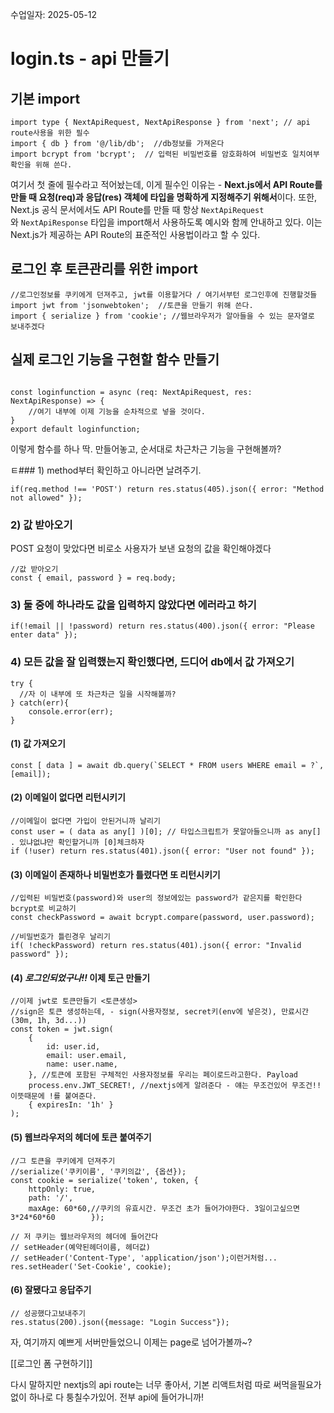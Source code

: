 수업일자: 2025-05-12 
# login.ts  - api 만들기

## 기본 import

```tsx
import type { NextApiRequest, NextApiResponse } from 'next'; // api route사용을 위한 필수
import { db } from '@/lib/db';  //db정보를 가져온다
import bcrypt from 'bcrypt';  // 입력된 비밀번호를 암호화하여 비밀번호 일치여부 확인을 위해 쓴다.
```

여기서 첫 줄에 필수라고 적어놨는데, 이게 필수인 이유는 - **Next.js에서 API Route를 만들 때 요청(req)과 응답(res) 객체에 타입을 명확하게 지정해주기 위해서**이다. 또한, Next.js 공식 문서에서도 API Route를 만들 때 항상 `NextApiRequest`와 `NextApiResponse` 타입을 import해서 사용하도록 예시와 함께 안내하고 있다. 이는 Next.js가 제공하는 API Route의 표준적인 사용법이라고 할 수 있다.


## 로그인 후 토큰관리를 위한 import

```tsx
//로그인정보를 쿠키에게 던져주고, jwt를 이용할거다 / 여기서부턴 로그인후에 진행할것들  
import jwt from 'jsonwebtoken';  //토큰을 만들기 위해 쓴다.
import { serialize } from 'cookie'; //웹브라우저가 알아들을 수 있는 문자열로 보내주겠다  
```


## 실제 로그인 기능을 구현할 함수 만들기

```tsx

const loginfunction = async (req: NextApiRequest, res: NextApiResponse) => {  
	//여기 내부에 이제 기능을 순차적으로 넣을 것이다.
}  
export default loginfunction;
```

이렇게 함수를 하나 딱. 만들어놓고, 순서대로 차근차근 기능을 구현해볼까?


ㅌ### 1) method부터 확인하고 아니라면 날려주기.

```tsx
if(req.method !== 'POST') return res.status(405).json({ error: "Method not allowed" });  
```

### 2) 값 받아오기
POST 요청이 맞았다면 비로소 사용자가 보낸 요청의 값을 확인해야겠다

```tsx
//값 받아오기  
const { email, password } = req.body;  
```

### 3) 둘 중에 하나라도 값을 입력하지 않았다면 에러라고 하기

```tsx
if(!email || !password) return res.status(400).json({ error: "Please enter data" }); 
```


### 4) 모든 값을 잘 입력했는지 확인했다면, 드디어 db에서 값 가져오기

```tsx
try {  
  //자 이 내부에 또 차근차근 일을 시작해볼까?
} catch(err){  
	console.error(err);  
}  
```

#### (1) 값 가져오기

```tsx
const [ data ] = await db.query(`SELECT * FROM users WHERE email = ?`, [email]); 
```

#### (2) 이메일이 없다면 리턴시키기

```tsx
//이메일이 없다면 가입이 안된거니까 날리기  
const user = ( data as any[] )[0]; // 타입스크립트가 못알아들으니까 as any[] . 있냐없냐만 확인할거니까 [0]체크하자  
if (!user) return res.status(401).json({ error: "User not found" }); 
```

#### (3) 이메일이 존재하나 비밀번호가 틀렸다면 또 리턴시키기

```tsx
//입력된 비밀번호(password)와 user의 정보에있는 password가 같은지를 확인한다  bcrypt로 비교하기 
const checkPassword = await bcrypt.compare(password, user.password);  

//비밀번호가 틀린경우 날리기  
if( !checkPassword) return res.status(401).json({ error: "Invalid password" });  
```


#### (4) *로그인되었구나!!* 이제 토근 만들기

```tsx
//이제 jwt로 토큰만들기 <토큰생성>  
//sign은 토큰 생성하는데, - sign(사용자정보, secret키(env에 넣은것), 만료시간(30m, 1h, 3d...))  
const token = jwt.sign(  
	{  
		id: user.id,  
		email: user.email,  
		name: user.name,  
	}, //토큰에 포함된 구체적인 사용자정보를 우리는 페이로드라고한다. Payload  
	process.env.JWT_SECRET!, //nextjs에게 알려준다 - 얘는 무조건있어 무조건!! 이뜻때문에 !를 붙여준다.  
	{ expiresIn: '1h' }  
);  
```


#### (5) 웹브라우저의 헤더에 토큰 붙여주기

```tsx
//그 토큰을 쿠키에게 던져주기  
//serialize('쿠키이름', '쿠키의값', {옵션});  
const cookie = serialize('token', token, {  
	httpOnly: true,  
	path: '/',  
	maxAge: 60*60,//쿠키의 유효시간. 무조건 초가 들어가야한다. 3일이고싶으면 3*24*60*60        });  

// 저 쿠키는 웹브라우저의 헤더에 들어간다  
// setHeader(예약된헤더이름, 헤더값)  
// setHeader('Content-Type', 'application/json');이런거처럼...  
res.setHeader('Set-Cookie', cookie);  
```


#### (6) 잘됐다고 응답주기

```tsx
// 성공했다고보내주기  
res.status(200).json({message: "Login Success"});  
```



자, 여기까지 예쁘게 서버만들었으니 이제는 page로 넘어가볼까~?

[[로그인 폼 구현하기]]

다시 말하지만 nextjs의 api route는 너무 좋아서, 기본 리액트처럼 따로 써먹을필요가없이
하나로 다 퉁칠수가있어. 전부 api에 들어가니까!